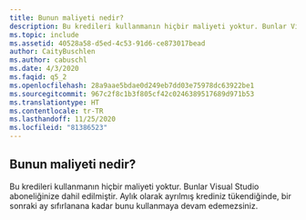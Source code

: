 ```yaml
---
title: Bunun maliyeti nedir?
description: Bu kredileri kullanmanın hiçbir maliyeti yoktur. Bunlar Visual Studio aboneliğinize dahil edilmiştir. Aylık olarak ayrılmış krediniz tükendiğinde...
ms.topic: include
ms.assetid: 40528a58-d5ed-4c53-91d6-ce873017bead
author: CaityBuschlen
ms.author: cabuschl
ms.date: 4/3/2020
ms.faqid: q5_2
ms.openlocfilehash: 28a9aae5bdae0d249eb7dd03e75978dc63922be1
ms.sourcegitcommit: 967c2f8c1b3f805cf42c0246389517689d971b53
ms.translationtype: HT
ms.contentlocale: tr-TR
ms.lasthandoff: 11/25/2020
ms.locfileid: "81386523"
---
```

## <a name="how-much-does-it-cost"></a>Bunun maliyeti nedir?

Bu kredileri kullanmanın hiçbir maliyeti yoktur. Bunlar Visual Studio aboneliğinize dahil edilmiştir. Aylık olarak ayrılmış krediniz tükendiğinde, bir sonraki ay sıfırlanana kadar bunu kullanmaya devam edemezsiniz.
